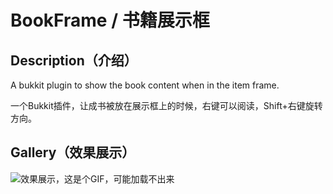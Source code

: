 # BookFrame / 书籍展示框

## Description（介绍）

A bukkit plugin to show the book content when in the item frame.

一个Bukkit插件，让成书被放在展示框上的时候，右键可以阅读，Shift+右键旋转方向。

## Gallery（效果展示）

![效果展示，这是个GIF，可能加载不出来](https://github.com/AmemiyaSigure/BookFrame/raw/master/readme/1.gif)